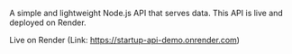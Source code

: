 A simple and lightweight Node.js API that serves data. This API is live and deployed on Render.

Live on Render (Link: https://startup-api-demo.onrender.com)
